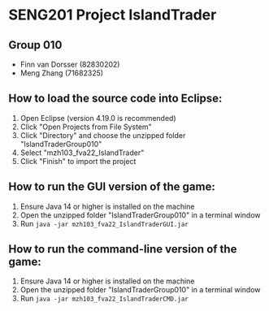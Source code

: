 # SENG201 Project IslandTrader

## Group 010

* Finn van Dorsser (82830202)
* Meng Zhang (71682325)

## How to load the source code into Eclipse:

1. Open Eclipse (version 4.19.0 is recommended)
2. Click "Open Projects from File System"
3. Click "Directory" and choose the unzipped folder "IslandTraderGroup010"
4. Select "mzh103_fva22_IslandTrader"
5. Click "Finish" to import the project

## How to run the GUI version of the game:

1. Ensure Java 14 or higher is installed on the machine
2. Open the unzipped folder "IslandTraderGroup010" in a terminal window
3. Run <code>java -jar mzh103_fva22_IslandTraderGUI.jar</code>

## How to run the command-line version of the game:

1. Ensure Java 14 or higher is installed on the machine
2. Open the unzipped folder "IslandTraderGroup010" in a terminal window
3. Run <code>java -jar mzh103_fva22_IslandTraderCMD.jar</code>
